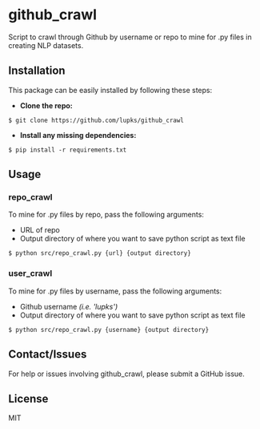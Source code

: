 # github_crawl

Script to crawl through Github by username or repo to mine for .py files in creating NLP datasets.

## Installation

This package can be easily installed by following these steps:

- **Clone the repo:**
```shell
$ git clone https://github.com/lupks/github_crawl
```
 
- **Install any missing dependencies:**
```shell
$ pip install -r requirements.txt
```

## Usage 

### repo_crawl
To mine for .py files by repo, pass the following arguments:
- URL of repo
- Output directory of where you want to save python script as text file

```shell
$ python src/repo_crawl.py {url} {output directory}
```

### user_crawl
To mine for .py files by username, pass the following arguments:
- Github username *(i.e. 'lupks')*
- Output directory of where you want to save python script as text file

```shell
$ python src/repo_crawl.py {username} {output directory}
```

## Contact/Issues
For help or issues involving github_crawl, please submit a GitHub issue.


## License 
MIT
